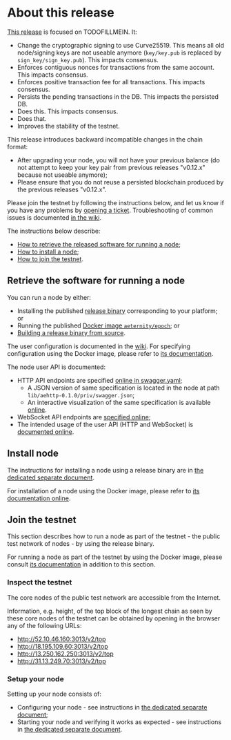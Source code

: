 # About this release

[This release][this-release] is focused on TODOFILLMEIN.
It:
* Change the cryptographic signing to use Curve25519. This means all old node/signing keys are not useable anymore (`key/key.pub` is replaced by `sign_key/sign_key.pub`). This impacts consensus.
* Enforces contiguous nonces for transactions from the same account. This impacts consensus.
* Enforces positive transaction fee for all transactions. This impacts consensus.
* Persists the pending transactions in the DB. This impacts the persisted DB.
* Does this. This impacts consensus.
* Does that.
* Improves the stability of the testnet.

[this-release]: https://github.com/aeternity/epoch/releases/tag/v0.13.0

This release introduces backward incompatible changes in the chain format:
* After upgrading your node, you will not have your previous balance (do not attempt to keep your key pair from previous releases "v0.12.x" because not useable anymore);
* Please ensure that you do not reuse a persisted blockchain produced by the previous releases "v0.12.x".

Please join the testnet by following the instructions below, and let us know if you have any problems by [opening a ticket](https://github.com/aeternity/epoch/issues).
Troubleshooting of common issues is documented [in the wiki](https://github.com/aeternity/epoch/wiki/Troubleshooting).

The instructions below describe:
* [How to retrieve the released software for running a node](#retrieve-the-software-for-running-a-node);
* [How to install a node](#install-node);
* [How to join the testnet](#join-the-testnet).

## Retrieve the software for running a node

You can run a node by either:
* Installing the published [release binary][this-release] corresponding to your platform; or
* Running the published [Docker image `aeternity/epoch`][docker]; or
* [Building a release binary from source][build].

[docker]: https://github.com/aeternity/epoch/blob/v0.13.0/docs/docker.md
[build]: https://github.com/aeternity/epoch/blob/v0.13.0/docs/build.md

The user configuration is documented in the [wiki](https://github.com/aeternity/epoch/wiki/User-provided-configuration).
For specifying configuration using the Docker image, please refer to [its documentation][docker].

The node user API is documented:
* HTTP API endpoints are specified [online in swagger.yaml][swagger-yaml];
  * A JSON version of same specification is located in the node at path `lib/aehttp-0.1.0/priv/swagger.json`;
  * An interactive visualization of the same specification is available [online][swagger-ui].
* WebSocket API endpoints are [specified online][api-doc];
* The intended usage of the user API (HTTP and WebSocket) is [documented online][api-doc].

[swagger-yaml]: https://github.com/aeternity/epoch/blob/v0.13.0/config/swagger.yaml
[swagger-ui]: https://aeternity.github.io/epoch-api-docs/?config=https://raw.githubusercontent.com/aeternity/epoch/v0.13.0/apps/aehttp/priv/swagger.json
[api-doc]: https://github.com/aeternity/protocol/blob/epoch-v0.13.0/epoch/api/README.md

## Install node

The instructions for installing a node using a release binary are in [the dedicated separate document](../../docs/installation.md).

For installation of a node using the Docker image, please refer to [its documentation online][docker].

## Join the testnet

This section describes how to run a node as part of the testnet - the public test network of nodes - by using the release binary.

For running a node as part of the testnet by using the Docker image, please consult [its documentation][docker] in addition to this section.

### Inspect the testnet

The core nodes of the public test network are accessible from the Internet.

Information, e.g. height, of the top block of the longest chain as seen by these core nodes of the testnet can be obtained by opening in the browser any of the following URLs:
* http://52.10.46.160:3013/v2/top
* http://18.195.109.60:3013/v2/top
* http://13.250.162.250:3013/v2/top
* http://31.13.249.70:3013/v2/top

### Setup your node

Setting up your node consists of:
* Configuring your node - see instructions in [the dedicated separate document](../../docs/configuration.md);
* Starting your node and verifying it works as expected - see instructions in [the dedicated separate document](../../docs/operation.md).
